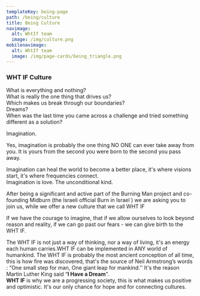 ```yaml
---
templateKey: being-page
path: /being/culture
title: Being Culture
navimage:
  alt: WhtIf team
  image: /img/culture.png
mobilenavimage:
  alt: WhtIf team
  image: /img/page-cards/being_triangle.png
---
```

### WHT IF Culture

What is everything and nothing?\
What is really the one thing that drives us?\
Which makes us break through our boundaries?\
Dreams?\
When was the last time you came across a challenge and tried something different as a solution?

Imagination. 



Yes, imagination is probably the one thing NO ONE can ever take away from you. It is yours from the second you were born to the second you pass away.

Imagination can heal the world to become a better place, it's where visions start, it's where frequencies connect.\
Imagination is love. The unconditional kind.



After being a significant and active part of the Burning Man project and co-founding Midburn (the Israeli official Burn in Israel ) we are asking you to join us, while we offer a new culture that we call WHT IF

If we have the courage to imagine, that if we allow ourselves to look beyond reason and reality, if we can go past our fears - we can give birth to the WHT IF.

The WHT IF is not just a way of thinking, nor a way of living, it's an energy each human carries.WHT IF can be implemented in ANY world of humankind. The WHT IF is probably the most ancient conception of all time, this is how fire was discovered, that's the source of Neil Armstrong’s words : “One small step for man, One giant leap for mankind.'' It's the reason Martin Luther King said “**I Have a Dream**”.**\
WHT IF** is why we are a progressing society, this is what makes us positive and optimistic. It's our only chance for hope and for connecting cultures.